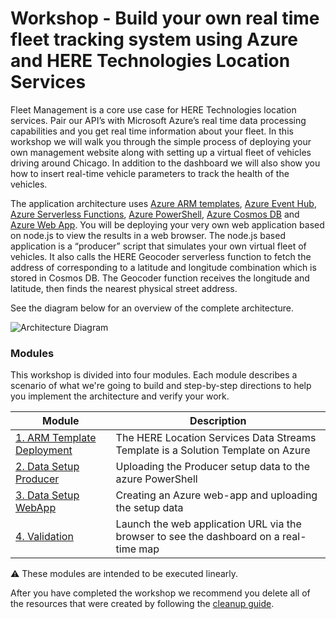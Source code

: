 # Workshop - Build your own real time fleet tracking system using Azure and HERE Technologies Location Services

Fleet Management is a core use case for HERE Technologies location services. Pair our API’s with Microsoft Azure’s real time data processing capabilities and you get real time information about your fleet.  In this workshop we will walk you through the simple process of deploying your own management website along with setting up a virtual fleet of vehicles driving around Chicago. In addition to the dashboard we will also show you how to insert real-time vehicle parameters to track the health of the vehicles.

The application architecture uses [Azure ARM templates](https://docs.microsoft.com/en-us/azure/azure-resource-manager/resource-manager-quickstart-create-templates-use-the-portal), [Azure Event Hub](https://docs.microsoft.com/en-us/azure/event-hubs/), [Azure Serverless Functions](https://azure.microsoft.com/en-in/services/functions/), [Azure PowerShell](https://docs.microsoft.com/en-us/powershell/azure/overview?view=azps-1.8.0), [Azure Cosmos DB](https://azure.microsoft.com/en-in/services/cosmos-db/) and [Azure Web App](https://azure.microsoft.com/en-in/services/app-service/web). You will be deploying your very own web application based on node.js to view the results in a web browser. The node.js based application is a “producer” script that simulates your own virtual fleet of vehicles. It also calls the HERE Geocoder serverless function to fetch the address of corresponding to a latitude and longitude combination which is stored in Cosmos DB. The Geocoder function receives the longitude and latitude, then finds the nearest physical street address.

See the diagram below for an overview of the complete architecture.

  ![Architecture Diagram](Images/architecture.png)

### Modules

This workshop is divided into four modules. Each module describes a scenario of what we're going to build and step-by-step directions to help you implement the architecture and verify your work.

| Module        | Description |
|---------------|-------------|
| [1. ARM Template Deployment][ARM Template Deploy] | The HERE Location Services Data Streams Template is a Solution Template on Azure  |
| [2. Data Setup Producer][Data_Setup_Producer] | Uploading the Producer setup data to the azure PowerShell  |
| [3. Data Setup WebApp][Data_Setup_WebApp] | Creating an Azure web-app and uploading the setup data  |
| [4. Validation][Validation] | Launch the web application URL via the browser to see the dashboard on a real-time map  |




:warning: These modules are intended to be executed linearly.

After you have completed the workshop we recommend you delete all of the resources that were created by following the [cleanup guide][cleanup].




[ARM Template Deploy]:1_ARM_Template_Deploy/
[Data_Setup_Producer]:2_Data_Setup_Producer/
[Data_Setup_WebApp]:3_Data_Setup_WebApp/
[Validation]:4_Validation/
[cleanup]: 5_CleanUp/
